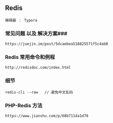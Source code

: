 ## Redis

	编辑器 ： Typora 

### 常见问题 以及 解决方案###

	https://juejin.im/post/5dcaebea518825571f5c4ab0

### Redis 常用命令和例程

	http://redisdoc.com/index.html 

### 细节 ###

	redis-cli --raw   // 避免中文乱码

### PHP-Redis 方法 ###

	https://www.jianshu.com/p/68b7114a1d70